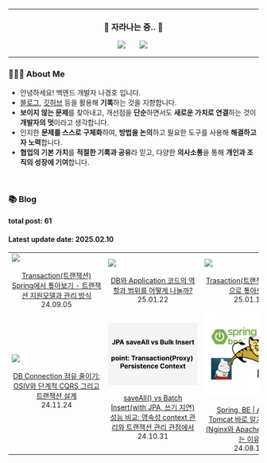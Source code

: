 <hr>
<h3 align="center"> 🌱 자라나는 중.. 🌱 </h3>
<p align="center"> 
    <a href="https://www.instagram.com/guuardna_/"> <img src="http://img.shields.io/badge/-instagram-22222a?style=flat&logo=Instagram&link=https://www.instagram.com/guuardna_/" style="height : auto; margin-left : 10px; margin-right : 10px;"/></a>&nbsp
    <a href="https://hoya324.tistory.com/"><img src="http://img.shields.io/badge/-Tistory-000000?style=flat&logo=Tistory&link=https://hoya324.tistory.com/" style="height : auto; margin-left : 10px; margin-right : 10px;"/></a>&nbsp
</p>

<hr>

### 👨🏻‍🌾 About Me

- 안녕하세요! 백엔드 개발자 나경호 입니다.
- [블로그](https://hoya324.tistory.com/), [깃허브](https://github.com/Hoya324) 등을 활용해 **기록**하는 것을 지향합니다.
- **보이지 않는 문제**를 찾아내고, 개선점을 **단순**하면서도 **새로운 가치로 연결**하는 것이 **개발자의 멋**이라고 생각합니다.
- 인지한 **문제를 스스로 구체화**하여, **방법을 논의**하고 필요한 도구를 사용해 **해결하고자 노력**합니다.
- **협업의 기본 가치**를 **적절한 기록과 공유**라 믿고, 다양한 **의사소통**을 통해 **개인과 조직의 성장에 기여**합니다.

<br/>

### 📚 Blog 
#### total post: 61
#### Latest update date: 2025.02.10
<table>
  <tbody>
    <tr>
      <td width="200px">
        <a href="https://hoya324.tistory.com/entry/Transaction%ED%8A%B8%EB%9E%9C%EC%9E%AD%EC%85%98-Spring%EC%97%90%EC%84%9C-%ED%86%BA%EC%95%84%EB%B3%B4%EA%B8%B0-%ED%8A%B8%EB%9E%9C%EC%9E%AD%EC%85%98-%EC%A7%80%EC%9B%90%EB%AA%A8%EB%8D%B8%EA%B3%BC-%EA%B4%80%EB%A6%AC-%EB%B0%A9%EC%8B%9D">
          <img
            width="180px"
            style="display: block; margin: 0 auto; text-align: center;"
            src="https://i1.daumcdn.net/thumb/C230x300/?fname=https://blog.kakaocdn.net/dn/craE1o/btsMcrq0I4S/AkGq0SZRPKHN5T3X4Cgu9k/img.png"
          />
          <br />
          <div style="text-align: center;">
            Transaction(트랜잭션) Spring에서 톺아보기 - 트랜잭션 지원모델과 관리 방식
          </div>
        </a>
        <div style="text-align: center;">24.09.05</div>
      </td>
      <td width="200px">
        <a href="https://hoya324.tistory.com/entry/DB%EC%99%80-Application-%EC%BD%94%EB%93%9C%EC%9D%98-%EC%97%AD%ED%95%A0%EA%B3%BC-%EB%B2%94%EC%9C%84%EB%A5%BC-%EC%96%B4%EB%96%BB%EA%B2%8C-%EB%82%98%EB%88%8C%EA%B9%8C">
          <img
            width="180px"
            style="display: block; margin: 0 auto; text-align: center;"
            src="https://i1.daumcdn.net/thumb/C230x300/?fname=https://blog.kakaocdn.net/dn/N7HFu/btsLVEREY4Z/JPIypsMwJgMB8Eo0n5aC7k/img.png"
          />
          <br />
          <div style="text-align: center;">
            DB와 Application 코드의 역할과 범위를 어떻게 나눌까?
          </div>
        </a>
        <div style="text-align: center;">25.01.22</div>
      </td>
      <td width="200px">
        <a href="https://hoya324.tistory.com/entry/Trasaction%ED%8A%B8%EB%9E%9C%EC%9E%AD%EC%85%98-%EA%B8%B0%EB%B3%B8%EC%A0%81%EC%9C%BC%EB%A1%9C-%ED%86%BA%EC%95%84%EB%B3%B4%EA%B8%B0">
          <img
            width="180px"
            style="display: block; margin: 0 auto; text-align: center;"
            src="https://i1.daumcdn.net/thumb/C230x300/?fname=https://blog.kakaocdn.net/dn/DG71s/btsLP4Vzym2/IsFttKBbmkeQSIKv7B85K1/img.png"
          />
          <br />
          <div style="text-align: center;">Trasaction(트랜잭션) 기본적으로 톺아보기</div>
        </a>
        <div style="text-align: center;">25.01.16</div>
      </td>
    </tr>
    <tr>
      <td width="200px">
        <a href="https://hoya324.tistory.com/entry/DB-Connection-%EC%A0%90%EC%9C%A0-%EC%A4%84%EC%9D%B4%EA%B8%B0-OSIV%EC%99%80-%EB%8B%A8%EA%B3%84%EC%A0%81-CQRS-%EA%B7%B8%EB%A6%AC%EA%B3%A0-%ED%8A%B8%EB%9E%9C%EC%9E%AD%EC%85%98-%EC%84%A4%EA%B3%84">
          <img
            width="180px"
            style="display: block; margin: 0 auto; text-align: center;"
            src="https://i1.daumcdn.net/thumb/C230x300/?fname=https://blog.kakaocdn.net/dn/bf8W1Z/btsKTINZChS/YfnX0YPj1JZkEihlYqjsK0/img.png"
          />
          <br />
          <div style="text-align: center;">DB Connection 점유 줄이기: OSIV와 단계적 CQRS 그리고 트랜잭션 설계</div>
        </a>
        <div style="text-align: center;">24.11.24</div>
      </td>        
      <td width="200px">
        <a href="https://hoya324.tistory.com/entry/JPA-saveAll-vs-Bulk-Insert-%EC%84%B1%EB%8A%A5-%EB%B9%84%EA%B5%90-%EC%98%81%EC%86%8D%EC%84%B1-context-%EA%B4%80%EB%A6%AC%EC%99%80-%ED%8A%B8%EB%9E%9C%EC%9E%AD%EC%85%98-%EA%B4%80%EB%A6%AC-%EA%B4%80%EC%A0%90%EC%97%90%EC%84%9C">
          <img
            width="180px"
            style="display: block; margin: 0 auto; text-align: center;"
            src="/img/64.png"
          />
          <br />
          <div style="text-align: center;">
            saveAll() vs Batch Insert(with JPA, 쓰기 지연) 성능 비교: 영속성 context 관리와 트랜잭션 관리 관점에서
          </div>
        </a>
        <div style="text-align: center;">24.10.31</div>
      </td>        
      <td width="200px">
        <a href="https://hoya324.tistory.com/60">
          <img
            width="180px"
            style="display: block; margin: 0 auto; text-align: center;"
            src="/img/60.png"
          />
          <br />
          <div style="text-align: center;">
            Spring, BE | Apache Tomcat 바로 알기 + 웹서버(Nginx와 Apache 비교)를 두는 이유
          </div>
        </a>
        <div style="text-align: center;">24.08.13</div>
      </td>
    </tr>
  </tbody>
</table>

